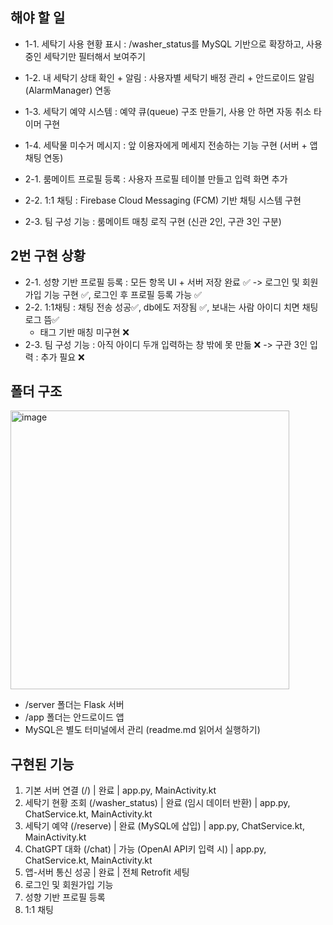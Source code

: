 ## 해야 할 일
- 1-1. 세탁기 사용 현황 표시 : /washer_status를 MySQL 기반으로 
확장하고, 사용중인 세탁기만 필터해서 보여주기
- 1-2. 내 세탁기 상태 확인 + 알림 : 사용자별 세탁기 배정 관리 + 안드로이드 알림(AlarmManager) 연동
- 1-3. 세탁기 예약 시스템 : 예약 큐(queue) 구조 만들기, 사용 안 하면 자동 취소 타이머 구현
- 1-4. 세탁물 미수거 메시지 : 앞 이용자에게 메세지 전송하는 기능 구현 (서버 + 앱 채팅 연동)

- 2-1. 룸메이트 프로필 등록 : 사용자 프로필 테이블 만들고 입력 화면 추가
- 2-2. 1:1 채팅 : Firebase Cloud Messaging (FCM) 기반 채팅 시스템 구현
- 2-3. 팀 구성 기능 : 룸메이트 매칭 로직 구현 (신관 2인, 구관 3인 구분)

## 2번 구현 상황 
- 2-1. 성향 기반 프로필 등록 : 모든 항목 UI + 서버 저장 완료 ✅
  -> 로그인 및 회원가입 기능 구현 ✅, 로그인 후 프로필 등록 가능 ✅
- 2-2. 1:1채팅 : 채팅 전송 성공✅, db에도 저장됨 ✅, 보내는 사람 아이디 치면 채팅 로그 뜸✅
    - 태그 기반 매칭 미구현 ❌
- 2-3. 팀 구성 기능 : 아직 아이디 두개 입력하는 창 밖에 못 만듦 ❌
-> 구관 3인 입력 : 추가 필요 ❌


## 폴더 구조
<img width="446" alt="image" src="https://github.com/user-attachments/assets/0f51bcce-a871-4cdf-a6ba-b97ef1295fe5" />

- /server 폴더는 Flask 서버
- /app 폴더는 안드로이드 앱
- MySQL은 별도 터미널에서 관리 (readme.md 읽어서 실행하기)


## 구현된 기능
1. 기본 서버 연결 (/) | 완료 | app.py, MainActivity.kt
2. 세탁기 현황 조회 (/washer_status) | 완료 (임시 데이터 반환) | app.py, ChatService.kt, MainActivity.kt
3. 세탁기 예약 (/reserve) | 완료 (MySQL에 삽입) | app.py, ChatService.kt, MainActivity.kt
4. ChatGPT 대화 (/chat) | 가능 (OpenAI API키 입력 시) | app.py, ChatService.kt, MainActivity.kt
5. 앱-서버 통신 성공 | 완료 | 전체 Retrofit 세팅
6. 로그인 및 회원가입 기능
7. 성향 기반 프로필 등록
8. 1:1 채팅